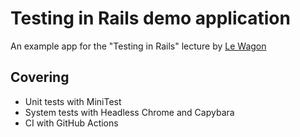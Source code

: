 # Testing in Rails demo application

An example app for the "Testing in Rails" lecture by [Le Wagon](https://www.lewagon.com)

## Covering

- Unit tests with MiniTest
- System tests with Headless Chrome and Capybara
- CI with GitHub Actions
